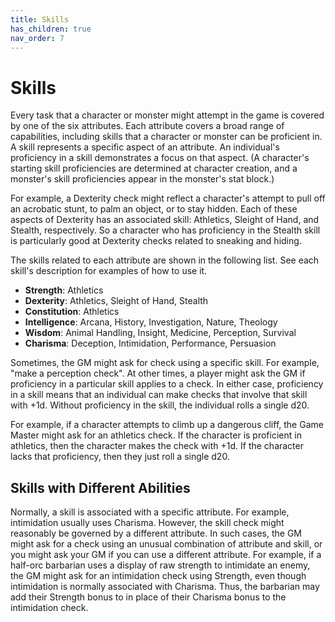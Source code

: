 ```yaml
---
title: Skills
has_children: true
nav_order: 7
---
```


# Skills
Every task that a character or monster might attempt in the game is covered by one of the six attributes. Each attribute covers a broad range of capabilities, including skills that a character or monster can be proficient in. A skill represents a specific aspect of an attribute. An individual's proficiency in a skill demonstrates a focus on that aspect. (A character's starting skill proficiencies are determined at character creation, and a monster's skill proficiencies appear in the monster's stat block.)

For example, a Dexterity check might reflect a character's attempt to pull off an acrobatic stunt, to palm an object, or to stay hidden. Each of these aspects of Dexterity has an associated skill: Athletics, Sleight of Hand, and Stealth, respectively. So a character who has proficiency in the Stealth skill is particularly good at Dexterity checks related to sneaking and hiding.

The skills related to each attribute are shown in the following list. See each skill's description for examples of how to use it.
* **Strength**: Athletics
* **Dexterity**: Athletics, Sleight of Hand, Stealth
* **Constitution**: Athletics
* **Intelligence**: Arcana, History, Investigation, Nature, Theology 
* **Wisdom**: Animal Handling, Insight, Medicine, Perception, Survival
* **Charisma**: Deception, Intimidation, Performance, Persuasion

Sometimes, the GM might ask for check using a specific skill. For example, "make a perception check". At other times, a player might ask the GM if proficiency in a particular skill applies to a check. In either case, proficiency in a skill means that an individual can make checks that involve that skill with +1d. Without proficiency in the skill, the individual rolls a single d20.

For example, if a character attempts to climb up a dangerous cliff, the Game Master might ask for an athletics check. If the character is proficient in athletics, then the character makes the check with +1d. If the character lacks that proficiency, then they just roll a single d20.

## Skills with Different Abilities
Normally, a skill is associated with a specific attribute. For example, intimidation usually uses Charisma. However, the skill check might reasonably be governed by a different attribute. In such cases, the GM might ask for a check using an unusual combination of attribute and skill, or you might ask your GM if you can use a different attribute. For example, if a half-orc barbarian uses a display of raw strength to intimidate an enemy, the GM might ask for an intimidation check using Strength, even though intimidation is normally associated with Charisma. Thus, the barbarian may add their Strength bonus to in place of their Charisma bonus to the intimidation check.
